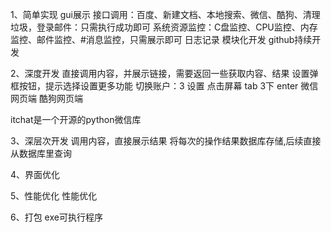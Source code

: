 1、简单实现
gui展示
接口调用：百度、新建文档、本地搜索、微信、酷狗、清理垃圾，登录邮件：只需执行成功即可
系统资源监控：C盘监控、CPU监控、内存监控、邮件监控、#消息监控，只需展示即可
日志记录
模块化开发
github持续开发

2、深度开发
直接调用内容，并展示链接，需要返回一些获取内容、结果
设置弹框按钮，提示选择设置更多功能
切换账户：3 设置 点击屏幕 tab 3下 enter 
微信网页端
酷狗网页端


itchat是一个开源的python微信库

3、深层次开发
调用内容，直接展示结果
将每次的操作结果数据库存储,后续直接从数据库里查询

4、界面优化

5、性能优化
性能优化


6、打包
exe可执行程序

